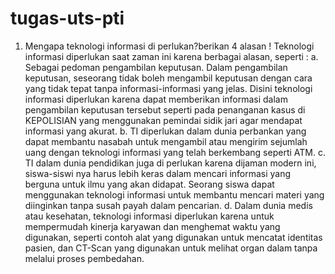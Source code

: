 # tugas-uts-pti
1.	Mengapa teknologi informasi di perlukan?berikan 4 alasan !
Teknologi informasi diperlukan saat zaman ini karena berbagai alasan, seperti :
a.	Sebagai pedoman pengambilan keputusan. Dalam pengambilan keputusan, seseorang tidak boleh mengambil keputusan dengan cara yang tidak tepat tanpa informasi-informasi yang jelas. Disini teknologi informasi diperlukan karena dapat memberikan informasi dalam pengambilan keputusan tersebut seperti pada penanganan kasus di KEPOLISIAN yang menggunakan pemindai sidik jari agar mendapat informasi yang akurat.
b.	TI diperlukan dalam dunia perbankan yang dapat membantu nasabah untuk mengambil atau mengirim sejumlah uang dengan teknologi informasi yang telah berkembang seperti ATM.
c.	TI dalam dunia pendidikan juga di perlukan karena dijaman modern ini, siswa-siswi nya harus lebih keras dalam mencari informasi yang berguna untuk ilmu yang akan didapat. Seorang siswa dapat menggunakan teknologi informasi untuk membantu mencari materi yang diinginkan tanpa susah payah dalam pencarian.
d.	Dalam dunia medis atau kesehatan, teknologi informasi diperlukan karena untuk mempermudah kinerja karyawan dan menghemat waktu yang digunakan, seperti contoh alat yang digunakan untuk mencatat identitas pasien, dan           CT-Scan yang digunakan untuk melihat organ dalam tanpa melalui proses pembedahan.
